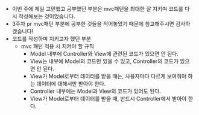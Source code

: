 - 이번 주에 제일 고민했고 공부했던 부분은 mvc패턴을 최대한 잘 지키며 코드를 다시 작성해보는 것이었습니다.
- 3주차 pr mvc패턴 부분에 공부한 것들을 적어놓았기 때문에 참고해주시면 감사하겠습니다!
- 코드를 작성하며 지키고자 했던 부분
    - mvc 패턴 적용 시 지켜야 할 규칙
        - Model 내부에 Controller와 View에 관련된 코드가 있으면 안 된다.
        - View는 내부에 Model의 코드만 있을 수 있고, Controller의 코드가 있으면 안 된다.
        - View가 Model로부터 데이터를 받을 때는, 사용자마다 다르게 보여줘야 하는 데이터에 대해서만 받아야 한다.
        - Controller 내부에는 Model과 View의 코드가 있어도 된다.
        - View가 Model로부터 데이터를 받을 때, 반드시 Controller에서 받아야 한다.